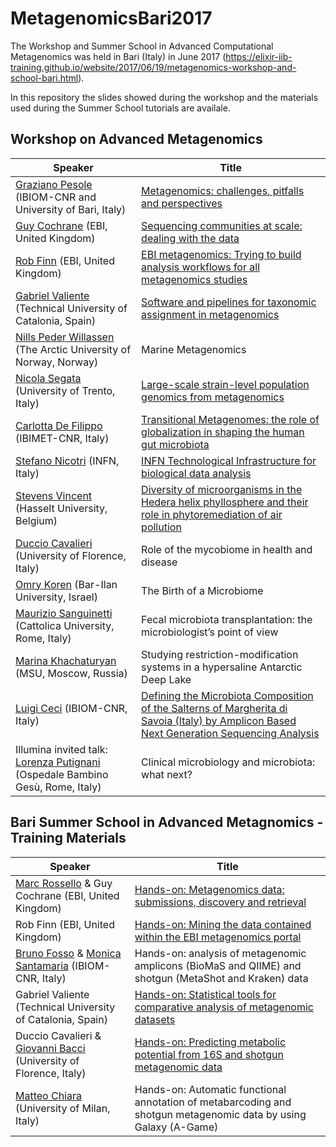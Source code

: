   # MetagenomicsBari2017

  The Workshop and Summer School in Advanced Computational Metagenomics was held in Bari (Italy) in June 2017 (https://elixir-iib-training.github.io/website/2017/06/19/metagenomics-workshop-and-school-bari.html).

  In this repository the slides showed during the workshop and the  materials used during the Summer School tutorials are availale.

  ## Workshop on Advanced Metagenomics

  | Speaker | Title |
  | ------- | ----- |
  | [Graziano Pesole](mailto:g.pesole@ibiom.cnr.it) (IBIOM-CNR and University of Bari, Italy) | [Metagenomics: challenges, pitfalls and perspectives](./Workshop/Pesole_Summer_School_2017.pdf)  |
  | [Guy Cochrane](mailto:cochrane@ebi.ac.uk) (EBI, United Kingdom)  | [Sequencing communities at scale: dealing with the data](./Workshop/Cochrane_ELIXIR_IIB_2017.pdf)  |
  | [Rob Finn](mailto:rdf@ebi.ac.uk) (EBI, United Kingdom) | [EBI metagenomics: Trying to build analysis workflows for all metagenomics studies](./Workshop/20170619EMB_Bari.pdf) |
  | [Gabriel Valiente](mailto:valiente@cs.upc.edu) (Technical University of Catalonia, Spain) |  [Software and pipelines for taxonomic assignment in metagenomics](./Workshop/Valiente_slides-2017-06-19-bari.pdf) |
  | [Nills Peder Willassen](mailto:nils-peder.willassen@uit.no) (The Arctic University of Norway, Norway) | Marine Metagenomics |
  | [Nicola Segata](mailto:nicola.segata@unitn.it) (University of Trento, Italy) | [Large-scale strain-level population genomics from metagenomics](./Workshop/NSegata_BARI_to_print.pdf) |
  | [Carlotta De Filippo](mailto:carlotta.defilippo@ibba.cnr.it) (IBIMET-CNR, Italy) | [Transitional Metagenomes: the role of globalization in shaping the human gut microbiota](./Workshop/De_Filippo_Bari_Elixir_giugno%202017.pdf) |
  | [Stefano Nicotri](mailto:stefano.nicotri@ba.infn.it) (INFN, Italy) | [INFN Technological Infrastructure for biological data analysis](./Workshop/INFN_Technological%20Infrastructure%20for%20biological%20data%20analysis.pdf) |
  | [Stevens Vincent](mailto:vincent.stevens@uhasselt.be) (Hasselt University, Belgium) | [Diversity of microorganisms in the Hedera helix phyllosphere and their role in phytoremediation of air pollution](./Workshop/VincentStevens_Presentation.pdf) |
  | [Duccio Cavalieri](mailto:cavalieri.unifi@gmail.com) (University of Florence, Italy) | Role of the mycobiome in health and disease |
  | [Omry Koren](mailto:korenomry@gmail.com) (Bar-Ilan University, Israel) | The Birth of a Microbiome |
  | [Maurizio Sanguinetti](mailto:msanguinetti@RM.Unicatt.it) (Cattolica University, Rome, Italy) | Fecal microbiota transplantation: the microbiologist’s point of view |
  | [Marina Khachaturyan](mailto:zyukeriya@gmail.com) (MSU, Moscow, Russia) | Studying restriction-modification systems in a hypersaline Antarctic Deep Lake |
  | [Luigi Ceci](mailto:l.ceci@ibbe.cnr.it) (IBIOM-CNR, Italy) | [Defining the Microbiota Composition of the Salterns of Margherita di Savoia (Italy) by Amplicon Based Next Generation Sequencing Analysis](./Workshop/Elixir_2017_Ceci.pdf) |
  | Illumina invited talk: [Lorenza Putignani]() (Ospedale Bambino Gesù, Rome, Italy) | Clinical microbiology and microbiota: what next? |

  ## Bari Summer School in Advanced Metagnomics - Training Materials

  | Speaker | Title |
  | ------- | ----- |
  | [Marc Rossello](mailto:mrosello@ebi.ac.uk) & Guy Cochrane (EBI, United Kingdom)   | [Hands-on: Metagenomics data: submissions, discovery and retrieval](./Summer_School/Rossello.pdf) |
  | Rob Finn (EBI, United Kingdom) | [Hands-on: Mining the data contained within the EBI metagenomics portal](https://recascloud.ba.infn.it/index.php/s/tlCoSYrWQIPHZMD) |
  | [Bruno Fosso](mailto:b.fosso@ibiom.cnr.it) & [Monica Santamaria](mailto:m.santamaria@ibiom.cnr.it) (IBIOM-CNR, Italy)   | Hands-on: analysis of metagenomic amplicons (BioMaS and QIIME) and shotgun (MetaShot and Kraken) data |
  | Gabriel Valiente (Technical University of Catalonia, Spain)  | [Hands-on: Statistical tools for comparative analysis of metagenomic datasets](./Summer_School/Valiente.zip) |
  | Duccio Cavalieri & [Giovanni Bacci](mailto:giovanni.bacci@unifi.it) (University of Florence, Italy) | [Hands-on: Predicting metabolic potential from 16S and shotgun metagenomic data](https://recascloud.ba.infn.it/index.php/s/5kbR73xFhmE7XfX) |
  | [Matteo Chiara](mailto:matteo.chiara@unimi.it) (University of Milan, Italy) | Hands-on: Automatic functional annotation of metabarcoding and shotgun metagenomic data by using Galaxy (A-Game) |
